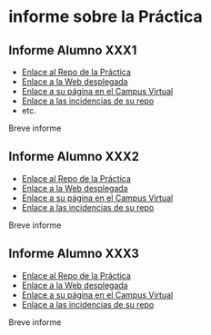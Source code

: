 # informe sobre la Práctica


## Informe Alumno XXX1

* [Enlace al Repo de la Práctica](http://...)
* [Enlace a la Web desplegada](...)
* [Enlace a su página en el Campus Virtual](...)
* [Enlace a las incidencias de su repo](...)
* etc.

Breve informe

## Informe Alumno XXX2

* [Enlace al Repo de la Práctica](http://...)
* [Enlace a la Web desplegada](...)
* [Enlace a su página en el Campus Virtual](...)
* [Enlace a las incidencias de su repo](...)

Breve informe

## Informe Alumno XXX3

* [Enlace al Repo de la Práctica](http://...)
* [Enlace a la Web desplegada](...)
* [Enlace a su página en el Campus Virtual](...)
* [Enlace a las incidencias de su repo](...)

Breve informe
